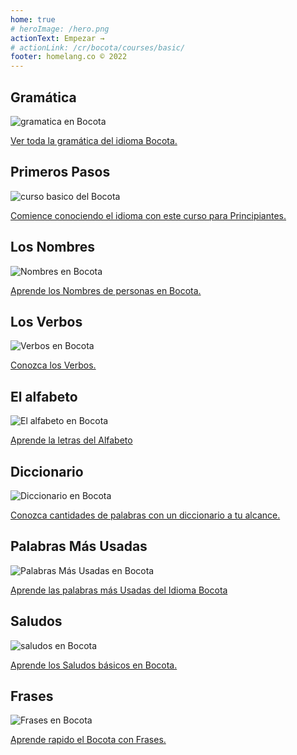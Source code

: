 ```yaml
---
home: true
# heroImage: /hero.png
actionText: Empezar →
# actionLink: /cr/bocota/courses/basic/
footer: homelang.co © 2022  
---
```


<div class="features">
  <div class="feature">
    <h2>Gramática </h2>
    <img src="/home/grammar.jpg" alt="gramatica en Bocota">
    <p><a href="/cr/bocota/grammar/guide/">Ver toda la gramática del idioma Bocota.</a></p>
  </div>
  <div class="feature">
    <h2>Primeros Pasos</h2>
    <img src="/home/courses.jpg" alt="curso basico del Bocota">
    <p><a href="/cr/bocota/courses/basic/">Comience conociendo el idioma con este curso para Principiantes.</a></p>
  </div>
  <div class="feature">
    <h2>Los Nombres</h2>
    <img src="/home/people.jpg" alt="Nombres en Bocota">
    <p><a href="/cr/bocota/vocabulary/people/">Aprende los Nombres de personas en Bocota.</a></p>
  </div>
   <div class="feature">
    <h2>Los Verbos </h2>
    <img src="/home/verbs.png" alt="Verbos en Bocota">
    <p><a href="/cr/bocota/grammar/verbs/">Conozca los Verbos.</a></p>
  </div>
  <div class="feature">
    <h2>El alfabeto</h2>
    <img src="/home/alphabet.jpg" alt="El alfabeto en Bocota">
    <p><a href="/cr/bocota/grammar/alphabet/">Aprende la letras del Alfabeto</a></p>
  </div>
     <div class="feature">
    <h2>Diccionario</h2>
    <img src="/home/dictionary.jpg" alt="Diccionario en Bocota">
    <p><a href="/cr/bocota/dictionary/">Conozca cantidades de palabras con un diccionario a tu alcance.</a></p>
  </div>
  <div class="feature">
    <h2>Palabras Más Usadas</h2>
    <img src="/home/more_used.jpg" alt="Palabras Más Usadas en Bocota">
    <p><a href="/cr/bocota/vocabulary/more_used/">Aprende las palabras más Usadas del Idioma Bocota</a></p>
  </div>
    <div class="feature">
    <h2>Saludos</h2>
    <img src="/home/greetings.jpg" alt="saludos en Bocota">
    <p><a href="/cr/bocota/vocabulary/greetings/">Aprende los Saludos básicos en Bocota.</a></p>
  </div>
   <div class="feature">
    <h2>Frases</h2>
    <img src="/home/phrases.jpg" alt="Frases en Bocota">
    <p><a href="/cr/bocota/vocabulary/phrases/">Aprende rapido el Bocota con Frases.</a></p>
  </div>
</div>

<!-- <counter/> -->